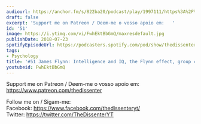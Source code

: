 ```yaml
---
audiourl: https://anchor.fm/s/822ba20/podcast/play/1997111/https%3A%2F%2Fd3ctxlq1ktw2nl.cloudfront.net%2Fproduction%2F2018-11-28%2F7648054-44100-2-cc8649aa33de7.mp3
draft: false
excerpt: 'Support me on Patreon / Deem-me o vosso apoio em:   '
id: '51'
image: https://i.ytimg.com/vi/FwhEktBbGmQ/maxresdefault.jpg
publishDate: 2018-07-23
spotifyEpisodeUrl: https://podcasters.spotify.com/pod/show/thedissenter/episodes/51-James-Flynn-Intelligence-and-IQ--the-Flynn-effect--group-comparisons-e2rern
tags:
- Psychology
title: '#51 James Flynn: Intelligence and IQ, the Flynn effect, group comparisons'
youtubeid: FwhEktBbGmQ
---
```

<div class="timelinks">

Support me on Patreon / Deem-me o vosso apoio em:   
https://www.patreon.com/thedissenter

Follow me on / Sigam-me:  
Facebook: https://www.facebook.com/thedissenteryt/  
Twitter: https://twitter.com/TheDissenterYT
</div>

